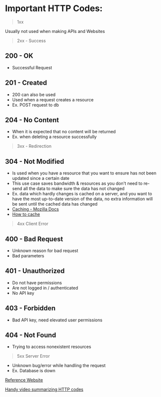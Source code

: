 # Important HTTP Codes:

> 1xx

Usually not used when making APIs and Websites

> 2xx - Success

## 200 - OK
- Successful Request

## 201 - Created
- 200 can also be used
- Used when a request creates a resource
- Ex. POST request to db

## 204 - No Content
- When it is expected that no content will be returned
- Ex. when deleting a resource successfully

> 3xx - Redirection

## 304 - Not Modified
- Is used when you have a resource that you want to ensure has not been updated since a certain date
- This use case saves bandwidth & resources as you don't need to re-send all the data to make sure the data  has not changed
- Ex. data which hardly changes is cached on a server, and you want to have the most up-to-date version of the data, no extra information will be sent until the cached data has changed
- [Caching - Mozilla Docs](https://developer.mozilla.org/en-US/docs/Web/HTTP/Caching)
- [How to cache](https://www.mnot.net/cache_docs/)

> 4xx Client Error

## 400 - Bad Request
- Unknown reason for bad request
- Bad parameters

## 401 - Unauthorized
- Do not have permissions
- Are not logged in / authenticated
- No API key

## 403 - Forbidden
- Bad API key, need elevated user permissions

## 404 - Not Found
- Trying to access nonexistent resources
 
> 5xx Server Error

- Unknown bug/error while handling the request
- Ex. Database is down

[Reference Website](https://www.restapitutorial.com/httpstatuscodes.html)

[Handy video summarizing HTTP codes](https://www.youtube.com/watch?v=wJa5CTIFj7U)